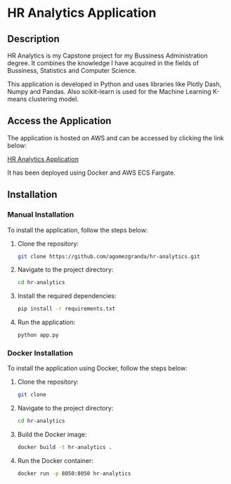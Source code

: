 # HR Analytics Application

## Description

HR Analytics is my Capstone project for my Bussiness Administration degree. It combines the knowledge I have acquired in the fields of Bussiness, Statistics and Computer Science.

This application is developed in Python and uses libraries like Plotly Dash, Numpy and Pandas. Also scikit-learn is used for the Machine Learning K-means clustering model.

## Access the Application

The application is hosted on AWS and can be accessed by clicking the link below:

[HR Analytics Application]()

It has been deployed using Docker and AWS ECS Fargate.

## Installation

### Manual Installation

To install the application, follow the steps below:

1. Clone the repository:

    ```bash
    git clone https://github.com/agomezgranda/hr-analytics.git
    ```

2. Navigate to the project directory:

    ```bash
    cd hr-analytics
    ```

3. Install the required dependencies:

    ```bash
    pip install -r requirements.txt
    ```

4. Run the application:

    ```bash
    python app.py
    ```

### Docker Installation

To install the application using Docker, follow the steps below:

1. Clone the repository:

    ```bash
    git clone
    ```

2. Navigate to the project directory:

    ```bash
    cd hr-analytics
    ```

3. Build the Docker image:

    ```bash
    docker build -t hr-analytics .
    ```

4. Run the Docker container:

    ```bash
    docker run -p 8050:8050 hr-analytics
    ```
